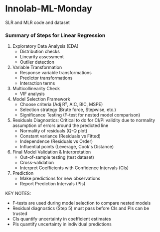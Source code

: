 # Innolab-ML-Monday
SLR and MLR code and dataset

### Summary of Steps for Linear Regression

1. Exploratory Data Analysis (EDA)
    - Distribution checks
    - Linearity assessment
    - Outlier detection
2. Variable Transformation
    - Response variable transformations
    - Predictor transformations
    - Interaction terms
3. Multicollinearity Check
    - VIF analysis
4. Model Selection Framework
    - Choose criteria (Adj R², AIC, BIC, MSPE)
    - Selection strategy (Brute force, Stepwise, etc.)
    - Significance Testing (F-test for nested model comparison)
5. Residuals Diagnostics: Critical to do for CI/PI validity due to normality assumption of errors around the predicted line
    - Normality of residuals (Q-Q plot)
    - Constant variance (Residuals vs Fitted)
    - Independence (Residuals vs Order)
    - Influential points (Leverage, Cook's Distance)
6. Final Model Validation & Interpretation
    - Out-of-sample testing (test dataset)
    - Cross-validation
    - Interpret Coefficients with Confidence Intervals (CIs)
7. Prediction
    - Make predictions for new observations
    - Report Prediction Intervals (PIs)

KEY NOTES:

- F-tests are used during model selection to compare nested models
- Residual diagnostics (Step 5) must pass before CIs and PIs can be trusted
- CIs quantify uncertainty in coefficient estimates
- PIs quantify uncertainty in individual predictions
